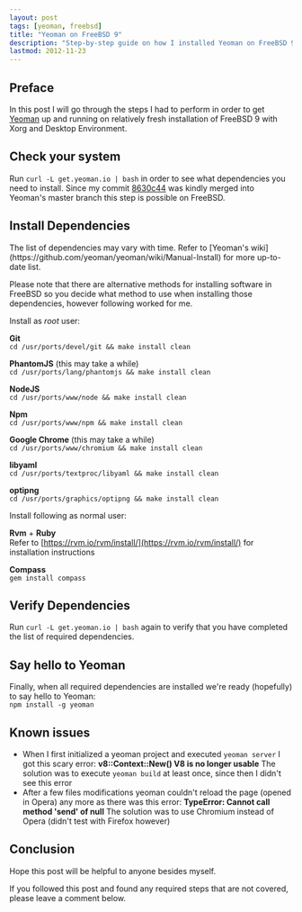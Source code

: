 ```yaml
---
layout: post
tags: [yeoman, freebsd]
title: "Yeoman on FreeBSD 9"
description: "Step-by-step guide on how I installed Yeoman on FreeBSD 9"
lastmod: 2012-11-23
---
```


Preface
-------

In this post I will go through the steps I had to perform in order to get
[Yeoman](http://yeoman.io) up and running on relatively fresh installation of
FreeBSD 9 with Xorg and Desktop Environment.

Check your system
-----------------

Run `curl -L get.yeoman.io | bash` in order to see what dependencies you need
to install. Since my commit
[8630c44](https://github.com/yeoman/yeoman/commit/8630c44fc9cd46155f9a620c9b2a2ec5c9ca81bd)
was kindly merged into Yeoman's master branch this step is possible on
FreeBSD.

Install Dependencies
--------------------

<div class="warning-box" markdown="1">
The list of dependencies may vary with time. Refer to
[Yeoman's wiki](https://github.com/yeoman/yeoman/wiki/Manual-Install) for more
up-to-date list.
</div>

Please note that there are alternative methods for installing software in
FreeBSD so you decide what method to use when installing those dependencies,
however following worked for me.

Install as *root* user:

**Git**  
`cd /usr/ports/devel/git && make install clean`

**PhantomJS** (this may take a while)  
`cd /usr/ports/lang/phantomjs && make install clean`

**NodeJS**  
`cd /usr/ports/www/node && make install clean`

**Npm**  
`cd /usr/ports/www/npm && make install clean`

**Google Chrome** (this may take a while)  
`cd /usr/ports/www/chromium && make install clean`

**libyaml**  
`cd /usr/ports/textproc/libyaml && make install clean`

**optipng**  
`cd /usr/ports/graphics/optipng && make install clean`

Install following as normal user:

**Rvm** + **Ruby**  
Refer to [https://rvm.io/rvm/install/](https://rvm.io/rvm/install/) for
installation instructions

**Compass**  
`gem install compass`

Verify Dependencies
-------------------

Run `curl -L get.yeoman.io | bash` again to verify that you have completed
the list of required dependencies.

Say hello to Yeoman
-------------------

Finally, when all required dependencies are installed we're ready
(hopefully) to say hello to Yeoman:  
`npm install -g yeoman`

Known issues
------------

- When I first initialized a yeoman project and executed `yeoman server` I
got this scary error: **v8::Context::New() V8 is no longer usable**
The solution was to execute `yeoman build` at least once, since then I
didn't see this error
- After a few files modifications yeoman couldn't reload the page (opened in
  Opera) any more as there was this error: **TypeError: Cannot call method 'send'
  of null** The solution was to use Chromium instead of Opera (didn't test
  with Firefox however)

Conclusion
----------

Hope this post will be helpful to anyone besides myself.

If you followed this post and found any required steps that are
not covered, please leave a comment below.

